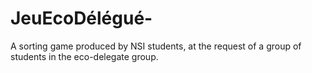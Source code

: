 # JeuEcoDélégué-
A sorting game produced by NSI students, at the request of a group of students in the eco-delegate group.
